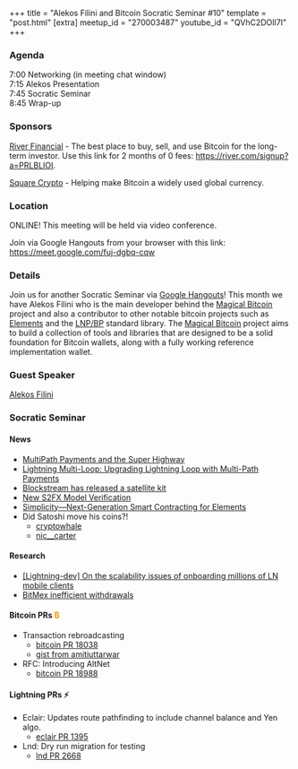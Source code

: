 +++
title = "Alekos Filini and Bitcoin Socratic Seminar #10"
template = "post.html"
[extra]
meetup_id = "270003487"
youtube_id = "QVhC2DOIl7I"
+++

### Agenda

7:00 Networking (in meeting chat window)  
7:15 Alekos Presentation  
7:45 Socratic Seminar  
8:45 Wrap-up  

### Sponsors

[River Financial](https://river.com/) - The best place to buy, sell, and use Bitcoin for the long-term investor. Use this link for 2 months of 0 fees: <https://river.com/signup?a=PRLBLIOI>.

[Square Crypto](https://twitter.com/sqcrypto) - Helping make Bitcoin a widely used global currency.

 ### Location

ONLINE! This meeting will be held via video conference. 

Join via Google Hangouts from your browser with this link: <https://meet.google.com/fuj-dgbq-cqw>

### Details

Join us for another Socratic Seminar via [Google Hangouts](https://meet.google.com/fuj-dgbq-cqw)! This month we have 
Alekos Filini who is the main developer behind the [Magical Bitcoin](https://magicalbitcoin.org/) project and also a 
contributor to other notable bitcoin projects such as [Elements](https://github.com/ElementsProject) and the 
[LNP/BP](https://github.com/LNP-BP) standard library. The [Magical Bitcoin](https://github.com/MagicalBitcoin) 
project aims to build a collection of tools and libraries that are designed to be a solid foundation for Bitcoin 
wallets, along with a fully working reference implementation wallet.

### Guest Speaker

[Alekos Filini](https://twitter.com/afilini)

### Socratic Seminar

#### News

   - [MultiPath Payments and the Super Highway](https://lightning.engineering/posts/2020-05-07-mpp/)
   - [Lightning Multi-Loop: Upgrading Lightning Loop with Multi-Path Payments](https://lightning.engineering/posts/2020-05-13-loop-mpp/)
   - [Blockstream has released a satellite kit](https://store.blockstream.com/product/blockstream-satellite-basic-kit/)
   - [New S2FX Model Verification](https://medium.com/@btconometrics/s2fx-phase-5-estimations-6f9be0b553d1)
   - [Simplicity—Next-Generation Smart Contracting for Elements](https://www.youtube.com/watch?v=RZNCk-nyx_A)
   - Did Satoshi move his coins?!
       - [cryptowhale](https://twitter.com/cryptowhale/status/1263124559844257792?s=21)
       - [nic__carter](https://twitter.com/nic__carter/status/1263130214726582272?s=20)

#### Research

   - [\[Lightning-dev\] On the scalability issues of onboarding millions of LN mobile clients](https://lists.linuxfoundation.org/pipermail/lightning-dev/2020-May/002678.html)
   - [BitMex inefficient withdrawals](https://b10c.me/mempool-observations/2-bitmex-broadcast-13-utc/)

#### Bitcoin PRs <font color="#FF9900">₿</font>

   - Transaction rebroadcasting
     - [bitcoin PR 18038](https://github.com/bitcoin/bitcoin/pull/18038)
     - [gist from amitiuttarwar](https://gist.github.com/amitiuttarwar/b592ee410e1f02ac0d44fcbed4621dba)
   - RFC: Introducing AltNet
     - [bitcoin PR 18988](https://github.com/bitcoin/bitcoin/pull/18988)

#### Lightning PRs ⚡ 

   - Eclair: Updates route pathfinding to include channel balance and Yen algo.
     - [eclair PR 1395](https://github.com/ACINQ/eclair/pull/1395)
   - Lnd: Dry run migration for testing
     - [lnd PR 2668](https://github.com/lightningnetwork/lnd/pull/2668)